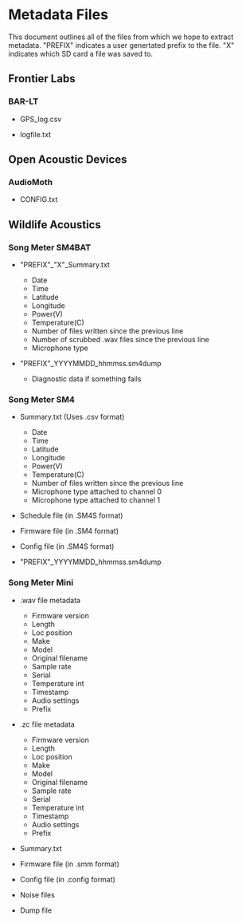 # Metadata Files

This document outlines all of the files from which we hope to extract metadata.
"PREFIX" indicates a user genertated prefix to the file.
"X" indicates which SD card a file was saved to.

## Frontier Labs

### BAR-LT

* GPS_log.csv

* logfile.txt

## Open Acoustic Devices

### AudioMoth

* CONFIG.txt

## Wildlife Acoustics

### Song Meter SM4BAT

* "PREFIX"_"X"_Summary.txt
  * Date
  * Time 
  * Latitude
  * Longitude
  * Power(V)
  * Temperature(C)
  * Number of files written since the previous line
  * Number of scrubbed .wav files since the previous line
  * Microphone type

* "PREFIX"_YYYYMMDD_hhmmss.sm4dump
  * Diagnostic data if something fails

### Song Meter SM4

* Summary.txt (Uses .csv format)
  * Date
  * Time 
  * Latitude
  * Longitude
  * Power(V)
  * Temperature(C)
  * Number of files written since the previous line
  * Microphone type attached to channel 0
  * Microphone type attached to channel 1

* Schedule file (in .SM4S format)

* Firmware file (in .SM4 format)

* Config file (in .SM4S format)

* "PREFIX"_YYYYMMDD_hhmmss.sm4dump


### Song Meter Mini

* .wav file metadata
  * Firmware version
  * Length
  * Loc position
  * Make
  * Model
  * Original filename
  * Sample rate
  * Serial
  * Temperature int
  * Timestamp
  * Audio settings
  * Prefix

* .zc file metadata
  * Firmware version
  * Length
  * Loc position
  * Make
  * Model
  * Original filename
  * Sample rate
  * Serial
  * Temperature int
  * Timestamp
  * Audio settings
  * Prefix

* Summary.txt

* Firmware file (in .smm format)

* Config file (in .config format)

* Noise files 

* Dump file
